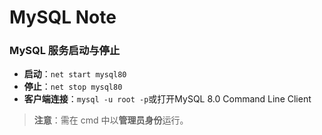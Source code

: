 # MySQL Note

### MySQL 服务启动与停止

- **启动**：`net start mysql80`
- **停止**：`net stop mysql80`
- **客户端连接**：`mysql -u root -p`或打开MySQL 8.0 Command Line Client

> **注意**：需在 cmd 中以**管理员身份**运行。
